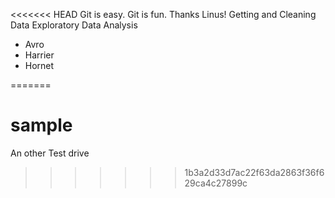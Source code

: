 <<<<<<< HEAD
Git is easy. Git is fun. Thanks Linus!
Getting and Cleaning Data
Exploratory Data Analysis
* Avro
* Harrier
* Hornet

=======
# sample
An other Test drive
>>>>>>> 1b3a2d33d7ac22f63da2863f36f629ca4c27899c
